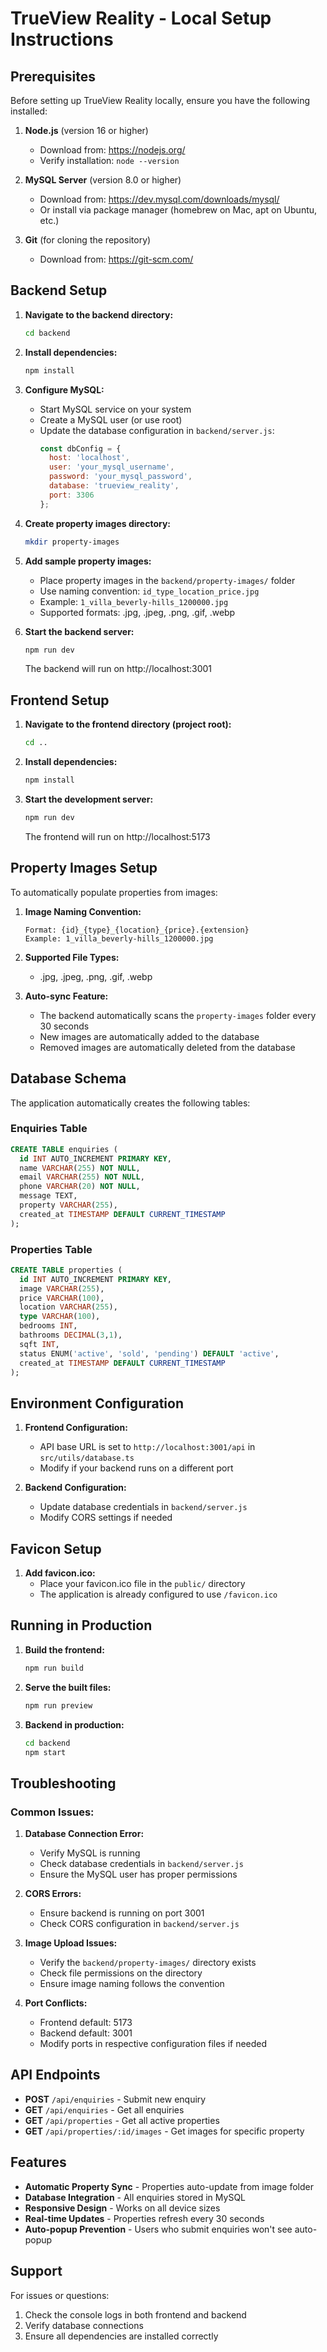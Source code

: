
# TrueView Reality - Local Setup Instructions

## Prerequisites

Before setting up TrueView Reality locally, ensure you have the following installed:

1. **Node.js** (version 16 or higher)
   - Download from: https://nodejs.org/
   - Verify installation: `node --version`

2. **MySQL Server** (version 8.0 or higher)
   - Download from: https://dev.mysql.com/downloads/mysql/
   - Or install via package manager (homebrew on Mac, apt on Ubuntu, etc.)

3. **Git** (for cloning the repository)
   - Download from: https://git-scm.com/

## Backend Setup

1. **Navigate to the backend directory:**
   ```bash
   cd backend
   ```

2. **Install dependencies:**
   ```bash
   npm install
   ```

3. **Configure MySQL:**
   - Start MySQL service on your system
   - Create a MySQL user (or use root)
   - Update the database configuration in `backend/server.js`:
     ```javascript
     const dbConfig = {
       host: 'localhost',
       user: 'your_mysql_username',
       password: 'your_mysql_password',
       database: 'trueview_reality',
       port: 3306
     };
     ```

4. **Create property images directory:**
   ```bash
   mkdir property-images
   ```

5. **Add sample property images:**
   - Place property images in the `backend/property-images/` folder
   - Use naming convention: `id_type_location_price.jpg`
   - Example: `1_villa_beverly-hills_1200000.jpg`
   - Supported formats: .jpg, .jpeg, .png, .gif, .webp

6. **Start the backend server:**
   ```bash
   npm run dev
   ```
   The backend will run on http://localhost:3001

## Frontend Setup

1. **Navigate to the frontend directory (project root):**
   ```bash
   cd ..
   ```

2. **Install dependencies:**
   ```bash
   npm install
   ```

3. **Start the development server:**
   ```bash
   npm run dev
   ```
   The frontend will run on http://localhost:5173

## Property Images Setup

To automatically populate properties from images:

1. **Image Naming Convention:**
   ```
   Format: {id}_{type}_{location}_{price}.{extension}
   Example: 1_villa_beverly-hills_1200000.jpg
   ```

2. **Supported File Types:**
   - .jpg, .jpeg, .png, .gif, .webp

3. **Auto-sync Feature:**
   - The backend automatically scans the `property-images` folder every 30 seconds
   - New images are automatically added to the database
   - Removed images are automatically deleted from the database

## Database Schema

The application automatically creates the following tables:

### Enquiries Table
```sql
CREATE TABLE enquiries (
  id INT AUTO_INCREMENT PRIMARY KEY,
  name VARCHAR(255) NOT NULL,
  email VARCHAR(255) NOT NULL,
  phone VARCHAR(20) NOT NULL,
  message TEXT,
  property VARCHAR(255),
  created_at TIMESTAMP DEFAULT CURRENT_TIMESTAMP
);
```

### Properties Table
```sql
CREATE TABLE properties (
  id INT AUTO_INCREMENT PRIMARY KEY,
  image VARCHAR(255),
  price VARCHAR(100),
  location VARCHAR(255),
  type VARCHAR(100),
  bedrooms INT,
  bathrooms DECIMAL(3,1),
  sqft INT,
  status ENUM('active', 'sold', 'pending') DEFAULT 'active',
  created_at TIMESTAMP DEFAULT CURRENT_TIMESTAMP
);
```

## Environment Configuration

1. **Frontend Configuration:**
   - API base URL is set to `http://localhost:3001/api` in `src/utils/database.ts`
   - Modify if your backend runs on a different port

2. **Backend Configuration:**
   - Update database credentials in `backend/server.js`
   - Modify CORS settings if needed

## Favicon Setup

1. **Add favicon.ico:**
   - Place your favicon.ico file in the `public/` directory
   - The application is already configured to use `/favicon.ico`

## Running in Production

1. **Build the frontend:**
   ```bash
   npm run build
   ```

2. **Serve the built files:**
   ```bash
   npm run preview
   ```

3. **Backend in production:**
   ```bash
   cd backend
   npm start
   ```

## Troubleshooting

### Common Issues:

1. **Database Connection Error:**
   - Verify MySQL is running
   - Check database credentials in `backend/server.js`
   - Ensure the MySQL user has proper permissions

2. **CORS Errors:**
   - Ensure backend is running on port 3001
   - Check CORS configuration in `backend/server.js`

3. **Image Upload Issues:**
   - Verify the `backend/property-images/` directory exists
   - Check file permissions on the directory
   - Ensure image naming follows the convention

4. **Port Conflicts:**
   - Frontend default: 5173
   - Backend default: 3001
   - Modify ports in respective configuration files if needed

## API Endpoints

- **POST** `/api/enquiries` - Submit new enquiry
- **GET** `/api/enquiries` - Get all enquiries
- **GET** `/api/properties` - Get all active properties
- **GET** `/api/properties/:id/images` - Get images for specific property

## Features

- **Automatic Property Sync** - Properties auto-update from image folder
- **Database Integration** - All enquiries stored in MySQL
- **Responsive Design** - Works on all device sizes
- **Real-time Updates** - Properties refresh every 30 seconds
- **Auto-popup Prevention** - Users who submit enquiries won't see auto-popup

## Support

For issues or questions:
1. Check the console logs in both frontend and backend
2. Verify database connections
3. Ensure all dependencies are installed correctly
